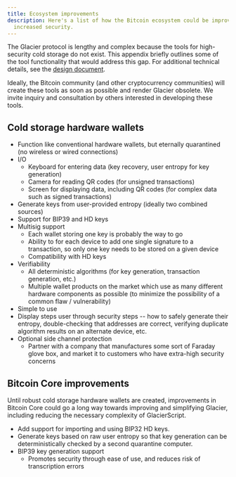 ```yaml
---
title: Ecosystem improvements
description: Here's a list of how the Bitcoin ecosystem could be improved with
  increased security.
---
```


The Glacier protocol is lengthy and complex because the tools for high-security cold storage do not exist. This appendix briefly outlines some of the tool functionality that would address this gap. For additional technical details, see the [design document](/docs/design-doc/overview).

Ideally, the Bitcoin community (and other cryptocurrency communities) will create these tools as soon as possible and render Glacier obsolete. We invite inquiry and consultation by others interested in developing these tools.

## Cold storage hardware wallets

* Function like conventional hardware wallets, but
eternally quarantined (no wireless or wired connections)
* I/O
  * Keyboard for entering data (key recovery, user entropy for key generation)
  * Camera for reading QR codes (for unsigned transactions)
  * Screen for displaying data, including QR codes (for complex data such as signed transactions)
* Generate keys from user-provided entropy (ideally two combined sources)
* Support for BIP39 and HD keys
* Multisig support
  * Each wallet storing one key is probably the way to go
  * Ability to for each device to add one single signature to a transaction, so only one key needs to be stored on a given device
  * Compatibility with HD keys
* Verifiability
  * All deterministic algorithms (for key generation, transaction generation, etc.)
  * Multiple wallet products on the market which use as many different hardware components as possible (to minimize the possibility of a common flaw / vulnerability)
* Simple
to use
* Display steps user through security steps -- how to safely generate their entropy, double-checking that addresses are correct,
verifying duplicate algorithm results on an alternate device, etc.
* Optional side channel protection
  * Partner with a company that manufactures some sort of Faraday glove box, and market it to customers who have extra-high security concerns

## Bitcoin Core improvements

Until robust cold storage hardware wallets are created, improvements in Bitcoin
Core could go a long way towards improving and simplifying Glacier,
including reducing the necessary complexity of GlacierScript.

* Add support for importing and using BIP32 HD keys.
* Generate keys based on raw user entropy so that key generation can be deterministically checked by a second quarantine computer.
* BIP39 key generation support
  * Promotes security through ease of use, and reduces risk of transcription errors
